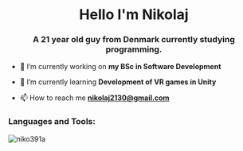 <h1 align="center">Hello I'm Nikolaj</h1>
<h3 align="center">A 21 year old guy from Denmark currently studying programming.</h3>

- 🔭 I’m currently working on **my BSc in Software Development**

- 🌱 I’m currently learning **Development of VR games in Unity**

- 📫 How to reach me **nikolaj2130@gmail.com**


<p align="center">
</p>

<h3 align="left">Languages and Tools:</h3>

<p><img align="center" src="https://github-readme-streak-stats.herokuapp.com/?user=niko391a&" alt="niko391a" /></p>

